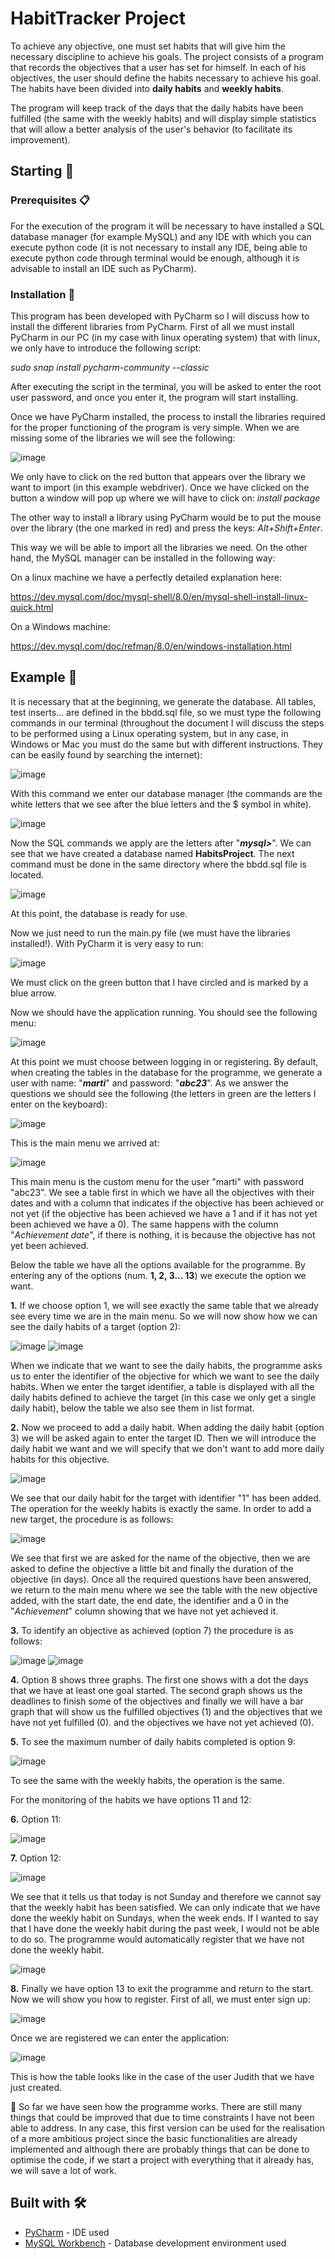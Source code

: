 # HabitTracker Project
To achieve any objective, one must set habits that will give him the necessary discipline to achieve his goals.
The project consists of a program that records the objectives that a user has set for himself. In each of his objectives, the user should define the habits necessary to achieve his goal. The habits have been divided into **daily habits** and **weekly habits**.

The program will keep track of the days that the daily habits have been fulfilled (the same with the weekly habits) and will display simple statistics that will allow a better analysis of the user's behavior (to facilitate its improvement).

## Starting 🚀

### Prerequisites 📋
For the execution of the program it will be necessary to have installed a SQL database manager (for example MySQL) and any IDE with which you can execute python code (it is not necessary to install any IDE, being able to execute python code through terminal would be enough, although it is advisable to install an IDE such as PyCharm).

### Installation 🔧
This program has been developed with PyCharm so I will discuss how to install the different libraries from PyCharm. 
First of all we must install PyCharm in our PC (in my case with linux operating system) that with linux, we only have to introduce the following script:

*sudo snap install pycharm-community --classic*

After executing the script in the terminal, you will be asked to enter the root user password, and once you enter it, the program will start installing.

Once we have PyCharm installed, the process to install the libraries required for the proper functioning of the program is very simple. When we are missing some of the libraries we will see the following:

![image](https://user-images.githubusercontent.com/110245293/182176958-c4922e03-a84b-4134-8b2d-3f2d3a97b674.png)

We only have to click on the red button that appears over the library we want to import (in this example webdriver). Once we have clicked on the button a window will pop up where we will have to click on:
*install package*

The other way to install a library using PyCharm would be to put the mouse over the library (the one marked in red) and press the keys: *Alt+Shift+Enter*.

This way we will be able to import all the libraries we need. On the other hand, the MySQL manager can be installed in the following way:

On a linux machine we have a perfectly detailed explanation here:

https://dev.mysql.com/doc/mysql-shell/8.0/en/mysql-shell-install-linux-quick.html

On a Windows machine:

https://dev.mysql.com/doc/refman/8.0/en/windows-installation.html


## Example 🎁
It is necessary that at the beginning, we generate the database. All tables, test inserts... are defined in the bbdd.sql file, so we must type the following commands in our terminal (throughout the document I will discuss the steps to be performed using a Linux operating system, but in any case, in Windows or Mac you must do the same but with different instructions. They can be easily found by searching the internet):

![image](https://user-images.githubusercontent.com/110245293/182180878-792d5c47-0f1e-405d-86a1-d521823757dd.png)

With this command we enter our database manager (the commands are the white letters that we see after the blue letters and the $ symbol in white).

![image](https://user-images.githubusercontent.com/110245293/182181083-0e4a979e-539b-405c-ad4c-c8208c2635cd.png)

Now the SQL commands we apply are the letters after "***mysql>***". We can see that we have created a database named **HabitsProject**. The next command must be done in the same directory where the bbdd.sql file is located.

![image](https://user-images.githubusercontent.com/110245293/182180409-4cd24274-e4ac-4a97-b880-8823c2e4f8c4.png)

At this point, the database is ready for use.

Now we just need to run the main.py file (we must have the libraries installed!). With PyCharm it is very easy to run:

![image](https://user-images.githubusercontent.com/110245293/182183611-f93a25e5-35c2-40e9-9c55-b9b88ae62830.png)

We must click on the green button that I have circled and is marked by a blue arrow.

Now we should have the application running. You should see the following menu:

![image](https://user-images.githubusercontent.com/110245293/182185154-304bc907-d783-498c-b956-d424330b34ba.png)

At this point we must choose between logging in or registering. By default, when creating the tables in the database for the programme, we generate a user with name: "***marti***" and password: "***abc23***". As we answer the questions we should see the following (the letters in green are the letters I enter on the keyboard):

![image](https://user-images.githubusercontent.com/110245293/182185637-b217d30b-3b83-4372-888e-6ae64d04497a.png)

This is the main menu we arrived at:

![image](https://user-images.githubusercontent.com/110245293/182185951-3b68ff05-4705-44af-8087-502bbf7a20b6.png)

This main menu is the custom menu for the user "marti" with password "abc23". We see a table first in which we have all the objectives with their dates and with a column that indicates if the objective has been achieved or not yet (if the objective has been achieved we have a 1 and if it has not yet been achieved we have a 0). The same happens with the column "*Achievement date*", if there is nothing, it is because the objective has not yet been achieved.

Below the table we have all the options available for the programme. By entering any of the options (num. **1, 2, 3... 13**) we execute the option we want.

**1.** If we choose option 1, we will see exactly the same table that we already see every time we are in the main menu. So we will now show how we can see the daily habits of a target (option 2):

![image](https://user-images.githubusercontent.com/110245293/182187857-8b779f92-8294-479d-baa4-0fdf439b5309.png)
![image](https://user-images.githubusercontent.com/110245293/182187935-7d867171-78c1-48bc-8ea1-0b21e5fc5969.png)

When we indicate that we want to see the daily habits, the programme asks us to enter the identifier of the objective for which we want to see the daily habits. When we enter the target identifier, a table is displayed with all the daily habits defined to achieve the target (in this case we only get a single daily habit), below the table we also see them in list format.

**2.** Now we proceed to add a daily habit. When adding the daily habit (option 3) we will be asked again to enter the target ID. Then we will introduce the daily habit we want and we will specify that we don't want to add more daily habits for this objective.

![image](https://user-images.githubusercontent.com/110245293/182189257-0e481986-8dd3-4cd4-a042-347e65558cf5.png)

We see that our daily habit for the target with identifier "1" has been added. The operation for the weekly habits is exactly the same. In order to add a new target, the procedure is as follows:

![image](https://user-images.githubusercontent.com/110245293/182189747-a42985f4-3087-4c3f-bb32-1ba3e9e3a43c.png)

We see that first we are asked for the name of the objective, then we are asked to define the objective a little bit and finally the duration of the objective (in days). Once all the required questions have been answered, we return to the main menu where we see the table with the new objective added, with the start date, the end date, the identifier and a 0 in the "*Achievement*" column showing that we have not yet achieved it.

**3.** To identify an objective as achieved (option 7) the procedure is as follows:

![image](https://user-images.githubusercontent.com/110245293/182190699-47b5065e-52c2-42bc-b356-419ccbdc210f.png)
![image](https://user-images.githubusercontent.com/110245293/182190772-39b147cc-508c-4775-9436-298b69209229.png)

**4.** Option 8 shows three graphs. The first one shows with a dot the days that we have at least one goal started. The second graph shows us the deadlines to finish some of the objectives and finally we will have a bar graph that will show us the fulfilled objectives (1) and the objectives that we have not yet fulfilled (0).
 and the objectives we have not yet achieved (0).
 
**5.** To see the maximum number of daily habits completed is option 9:
 
 ![image](https://user-images.githubusercontent.com/110245293/182191828-ce7a0e59-4adb-44ac-831e-020168c823b3.png)
 
To see the same with the weekly habits, the operation is the same.
 
For the monitoring of the habits we have options 11 and 12:
 
 **6.** Option 11:
 
 ![image](https://user-images.githubusercontent.com/110245293/182192099-a5067b18-bd30-4f1a-be73-4a7412fcf4cf.png)
 
 **7.** Option 12:
 
 ![image](https://user-images.githubusercontent.com/110245293/182192223-08971e2e-4417-49c3-92f8-2fa1dac9a276.png)
 
We see that it tells us that today is not Sunday and therefore we cannot say that the weekly habit has been satisfied. We can only indicate that we have done the weekly habit on Sundays, when the week ends. If I wanted to say that I have done the weekly habit during the past week, I would not be able to do so. The programme would automatically register that we have not done the weekly habit.
 
 ![image](https://user-images.githubusercontent.com/110245293/182192663-f6290230-6cd1-4551-aa66-b2c7566252a7.png)
 
**8.** Finally we have option 13 to exit the programme and return to the start. Now we will show you how to register.
First of all, we must enter sign up:

![image](https://user-images.githubusercontent.com/110245293/182199549-e4339e69-40d7-4360-8739-f3fe303786c3.png)

Once we are registered we can enter the application:

![image](https://user-images.githubusercontent.com/110245293/182199680-d7e1e106-a22a-46ce-9ce1-0ef21fa417ce.png)

This is how the table looks like in the case of the user Judith that we have just created.



📌
So far we have seen how the programme works. There are still many things that could be improved that due to time constraints I have not been able to address. In any case, this first version can be used for the realisation of a more ambitious project since the basic functionalities are already implemented and although there are probably things that can be done to optimise the code, if we start a project with everything that it already has, we will save a lot of work.



## Built with 🛠️

* [PyCharm](https://www.jetbrains.com/pycharm/) - IDE used
* [MySQL Workbench](https://www.mysql.com/products/workbench/) - Database development environment used
